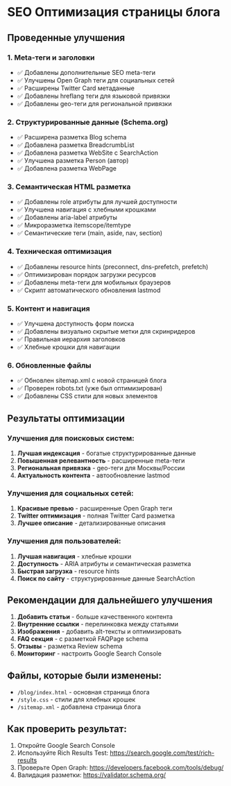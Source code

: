 # SEO Оптимизация страницы блога

## Проведенные улучшения

### 1. Meta-теги и заголовки
- ✅ Добавлены дополнительные SEO meta-теги
- ✅ Улучшены Open Graph теги для социальных сетей
- ✅ Расширены Twitter Card метаданные
- ✅ Добавлены hreflang теги для языковой привязки
- ✅ Добавлены geo-теги для региональной привязки

### 2. Структурированные данные (Schema.org)
- ✅ Расширена разметка Blog schema
- ✅ Добавлена разметка BreadcrumbList
- ✅ Добавлена разметка WebSite с SearchAction
- ✅ Улучшена разметка Person (автор)
- ✅ Добавлена разметка WebPage

### 3. Семантическая HTML разметка
- ✅ Добавлены role атрибуты для лучшей доступности
- ✅ Улучшена навигация с хлебными крошками
- ✅ Добавлены aria-label атрибуты
- ✅ Микроразметка itemscope/itemtype
- ✅ Семантические теги (main, aside, nav, section)

### 4. Техническая оптимизация
- ✅ Добавлены resource hints (preconnect, dns-prefetch, prefetch)
- ✅ Оптимизирован порядок загрузки ресурсов
- ✅ Добавлены meta-теги для мобильных браузеров
- ✅ Скрипт автоматического обновления lastmod

### 5. Контент и навигация
- ✅ Улучшена доступность форм поиска
- ✅ Добавлены визуально скрытые метки для скринридеров
- ✅ Правильная иерархия заголовков
- ✅ Хлебные крошки для навигации

### 6. Обновленные файлы
- ✅ Обновлен sitemap.xml с новой страницей блога
- ✅ Проверен robots.txt (уже был оптимизирован)
- ✅ Добавлены CSS стили для новых элементов

## Результаты оптимизации

### Улучшения для поисковых систем:
1. **Лучшая индексация** - богатые структурированные данные
2. **Повышенная релевантность** - расширенные meta-теги
3. **Региональная привязка** - geo-теги для Москвы/России
4. **Актуальность контента** - автообновление lastmod

### Улучшения для социальных сетей:
1. **Красивые превью** - расширенные Open Graph теги
2. **Twitter оптимизация** - полная Twitter Card разметка
3. **Лучшее описание** - детализированные описания

### Улучшения для пользователей:
1. **Лучшая навигация** - хлебные крошки
2. **Доступность** - ARIA атрибуты и семантическая разметка
3. **Быстрая загрузка** - resource hints
4. **Поиск по сайту** - структурированные данные SearchAction

## Рекомендации для дальнейшего улучшения

1. **Добавить статьи** - больше качественного контента
2. **Внутренние ссылки** - перелинковка между статьями
3. **Изображения** - добавить alt-тексты и оптимизировать
4. **FAQ секция** - с разметкой FAQPage schema
5. **Отзывы** - разметка Review schema
6. **Мониторинг** - настроить Google Search Console

## Файлы, которые были изменены:
- `/blog/index.html` - основная страница блога
- `/style.css` - стили для хлебных крошек
- `/sitemap.xml` - добавлена страница блога

## Как проверить результат:
1. Откройте Google Search Console
2. Используйте Rich Results Test: https://search.google.com/test/rich-results
3. Проверьте Open Graph: https://developers.facebook.com/tools/debug/
4. Валидация разметки: https://validator.schema.org/
